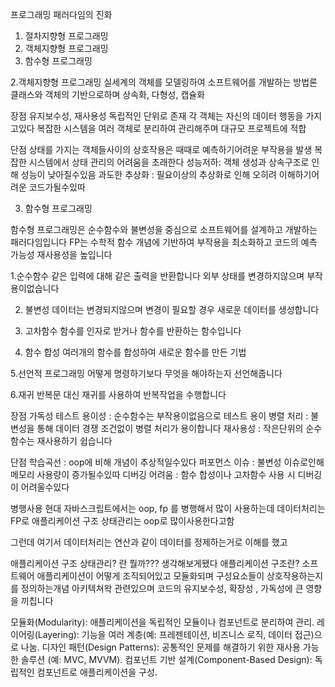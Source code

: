 프로그래밍 패러다임의 진화

1. 절차지향형 프로그래밍
2. 객체지향형 프로그래밍
3. 함수형 프로그래밍

2.객체지향형 프로그래밍 
실세계의 객체를 모델링하여 소프트웨어를 개발하는 방법론
클래스와 객체의 기반으로하며 상속화, 다형성, 캡슐화

장점
유지보수성, 재사용성 
독립적인 단위로 존재 
각 객체는 자신의 데이터 행동을 가지고있다 
복잡한 시스템을 여러 객체로 분리하여 관리해주며 대규모 프로젝트에 적합

단점
상태를 가지는 객체들사이의 상호작용은 때때로 예측하기어려운 부작용을 발생
복잡한 시스템에서 상태 관리의 어려움을 초래한다
성능저하: 객체 생성과 상속구조로 인해 성능이 낮아질수있음
과도한 추상화 : 필요이상의 추상화로 인해 오히려 이해하기어려운 코드가될수있따


3. 함수형 프로그래밍

함수형 프로그래밍은 순수함수와 불변성을 중심으로 소프트웨어를 설계하고 개발하는 패러다임입니다
FP는 수학적 함수 개념에 기반하여 부작용을 최소화하고 코드의 예측 가능성 재사용성을 높입니다

1.순수함수
 같은 입력에 대해 같은 출력을 반환합니다
 외부 상태를 변경하지않으며 부작용이없습니다

2. 불변성 
 데이터는 변경되지않으며 변경이 필요할 경우 새로운 데이터를 생성합니다

3. 고차함수
함수를 인자로 받거나 함수를 반환하는 함수입니다

4. 함수 합성
여러개의 함수를 합성하여 새로운 함수를 만든 기법

5.선언적 프로그래밍
어떻게 명령하기보다 무엇을 해야하는지 선언해줍니다

6.재귀 
반복문 대신 재귀를 사용하여 반복작업을 수행합니다

장점
가독성
테스트 용이성 : 순수함수는 부작용이없음으로 테스트 용이
병렬 처리 : 불변성을 통해 데이터 경쟁 조건없이  병렬 처리가 용이합니다
재사용성 : 작은단위의 순수함수는 재사용하기 쉽습니다

단점
학습곡선 : oop에 비해 개념이 추상적일수있다 
퍼포먼스 이슈 : 불변성 이슈로인해 메모리 사용량이 증가될수있따
디버깅 어려움 : 함수 합성이나 고차함수 사용 시  디버깅이 어려울수있다


병행사용
현대 자바스크립트에서는  oop, fp 를 병행해서 많이 사용하는데 
데이터처리는 FP로 애플리케이션 구조 상태관리는  oop로 많이사용한다고함


그런데 여기서 데이터처리는 연산과 같이 데이터를 정제하는거로 이해를 했고

애플리케이션 구조 상태관리? 란 뭘까??? 생각해보게됐다
애플리케이션 구조란? 
소프트웨어 애플리케이션이 어떻게 조직되어있고 모듈화되며 구성요소들이  상호작용하는지를 정의하는개념
아키텍쳐왁 관련있으며 코드의 유지보수성, 확장성 , 가독성에 큰 영향을 끼칩니다


모듈화(Modularity): 애플리케이션을 독립적인 모듈이나 컴포넌트로 분리하여 관리.
레이어링(Layering): 기능을 여러 계층(예: 프레젠테이션, 비즈니스 로직, 데이터 접근)으로 나눔.
디자인 패턴(Design Patterns): 공통적인 문제를 해결하기 위한 재사용 가능한 솔루션 (예: MVC, MVVM).
컴포넌트 기반 설계(Component-Based Design): 독립적인 컴포넌트로 애플리케이션을 구성.

